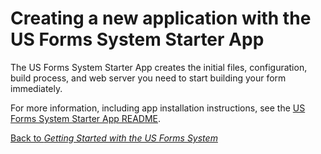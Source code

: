 # Creating a new application with the US Forms System Starter App

The US Forms System Starter App creates the initial files, configuration, build process, and web server you need to start building your form immediately.

For more information, including app installation instructions, see the [US Forms System Starter App README](https://github.com/usds/us-forms-system-starter-app#us-forms-system-starter-app).

[Back to *Getting Started with the US Forms System*](README.md)
